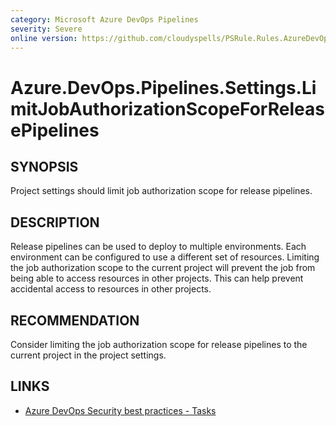 ```yaml
---
category: Microsoft Azure DevOps Pipelines
severity: Severe
online version: https://github.com/cloudyspells/PSRule.Rules.AzureDevOps/blob/main/src/PSRule.Rules.AzureDevOps/en/Azure.DevOps.Pipelines.Settings.LimitJobAuthorizationScopeForReleasePipelines.md
---
```


# Azure.DevOps.Pipelines.Settings.LimitJobAuthorizationScopeForReleasePipelines

## SYNOPSIS

Project settings should limit job authorization scope for release pipelines.

## DESCRIPTION

Release pipelines can be used to deploy to multiple environments. Each environment
can be configured to use a different set of resources. Limiting the job authorization
scope to the current project will prevent the job from being able to access resources
in other projects. This can help prevent accidental access to resources in other projects.

## RECOMMENDATION

Consider limiting the job authorization scope for release pipelines to the current project in the project settings.

## LINKS

- [Azure DevOps Security best practices - Tasks](https://learn.microsoft.com/en-us/azure/devops/organizations/security/security-best-practices?view=azure-devops#tasks)
